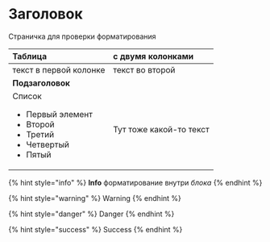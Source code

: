 # Заголовок

Страничка для проверки форматирования

| **Таблица** | **с двумя колонками** |
| :--- | :--- |
| текст в первой колонке | текст во второй |
| **Подзаголовок** |  |
| Список <ul><li>Первый элемент</li><li>Второй</li><li>Третий</li><li>Четвертый</li><li>Пятый</li></ul> | Тут тоже какой-то текст |


{% hint style="info" %}
 **Info** форматирование внутри _блока_
{% endhint %}

{% hint style="warning" %}
 Warning 
{% endhint %}

{% hint style="danger" %}
 Danger
{% endhint %}

{% hint style="success" %}
 Success
{% endhint %}

